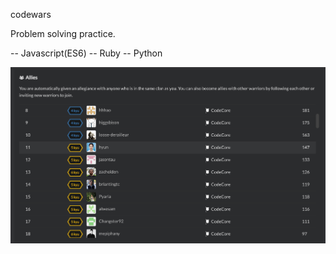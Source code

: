 codewars

Problem solving practice.

-- Javascript(ES6)
-- Ruby
-- Python



![alt tag](codewars.png)

